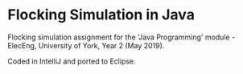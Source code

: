 # Flocking Simulation in Java

Flocking simulation assignment for the 'Java Programming' module - ElecEng, University of York, Year 2 (May 2019).

Coded in IntelliJ and ported to Eclipse.
